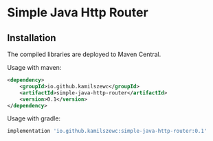 # Simple Java Http Router

## Installation

The compiled libraries are deployed to Maven Central.

Usage with maven:

```xml
<dependency>
    <groupId>io.github.kamilszewc</groupId>
    <artifactId>simple-java-http-router</artifactId>
    <version>0.1</version>
</dependency>
```

Usage with gradle:

```groovy
implementation 'io.github.kamilszewc:simple-java-http-router:0.1'
```

